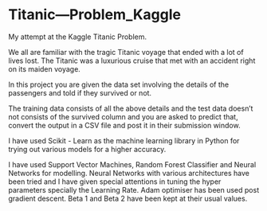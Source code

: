 # Titanic—Problem_Kaggle

My attempt at the Kaggle Titanic Problem. 



We all are familiar with the tragic Titanic voyage that ended with a lot of lives lost. The Titanic was a luxurious cruise that met with an accident right on its maiden voyage.

In this project you are given the data set involving the details of the passengers and told if they survived or not. 

The training data consists of all the above details and the test data doesn’t not consists of the survived column and you are asked to predict that, convert the output in a CSV file and post it in their submission window. 


I have used Scikit - Learn as the machine learning library in Python for trying out various models for a higher accuracy.

I have used Support Vector Machines, Random Forest Classifier and Neural Networks for modelling. Neural Networks with various architectures have been tried and I have given special attentions in tuning the hyper parameters specially the Learning Rate. 
Adam optimiser has been used post gradient descent. Beta 1 and Beta 2 have been kept at their usual values. 
